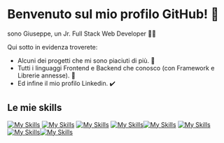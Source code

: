 # Benvenuto sul mio profilo GitHub! 👻

<div>
  <p>
    sono Giuseppe, un Jr. Full Stack Web Developer 👨‍💻
  </p>
</div>

Qui sotto in evidenza troverete:

- Alcuni dei progetti che mi sono piaciuti di più. 🚧
- Tutti i linguaggi Frontend e Backend che conosco (con Framework e Librerie annesse). 👾
- Ed infine il mio profilo Linkedin. ✔️

## Le mie skills

[![My Skills](https://skills.thijs.gg/icons?i=html)](https://skills.thijs.gg) [![My Skills](https://skills.thijs.gg/icons?i=css)](https://skills.thijs.gg) [![My Skills](https://skills.thijs.gg/icons?i=sass)](https://skills.thijs.gg) [![My Skills](https://skills.thijs.gg/icons?i=bootstrap)](https://skills.thijs.gg)[![My Skills](https://skills.thijs.gg/icons?i=javascript)](https://skills.thijs.gg) [![My Skills](https://skills.thijs.gg/icons?i=vue)](https://skills.thijs.gg) [![My Skills](https://skills.thijs.gg/icons?i=vite)](https://skills.thijs.gg)[![My Skills](https://skills.thijs.gg/icons?i=mysql,php,laravel,git)](https://skills.thijs.gg)
